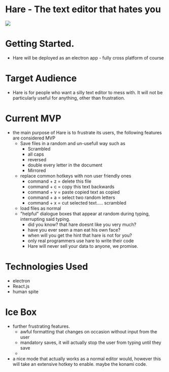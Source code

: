 # Hare - The text editor that hates you
![](https://i.imgur.com/OSljoo7.png)

# Getting Started.
 * Hare will be deployed as an electron app - fully cross platform of course

 # Target Audience 
 * Hare is for people who want a silly text editor to mess with. It will not be particularly useful for anything, other than frustration. 

# Current MVP 
* the main purpose of Hare is to frustrate its users, the following features are considered MVP 
    * Save files in a random and un-usefull way such as 
        * Scrambled 
        * all caps 
        * reversed
        * double every letter in the document
        * Mirrored 
    * replace common hotkeys with non user friendly ones
        * command + z = delete this file 
        * command + c = copy this text backwards
        * command + v = paste copied text as copied
        * command + a = select two random letters 
        * command + x = cut selected text..... scrambled
    * load files as normal
    * "helpful" dialogue boxes that appear at random during typing, interrupting said typing. 
        * did you know? that hare doesnt like you very much? 
        * have you ever seen a man eat his own face? 
        * when will you get the hint that hare is not for you?
        * only real programmers use hare to write their code
        * Hare will never sell your data to anyone, we promise. 

# Technologies Used
* electron 
* React.js
* human spite 

# Ice Box 
* further frustrating features.
    * awful formatting that changes on occasion without input from the user
    * mandatory saves, it will actually stop the user from typing until they save 
    * 
* a nice mode that actually works as a normal editor would, however this will take an extensive hotkey to enable. maybe the konami code.  

